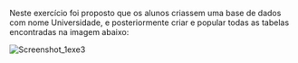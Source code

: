 Neste exercício foi proposto que os alunos criassem uma base de dados com nome Universidade, e posteriormente criar e popular todas as tabelas encontradas na imagem abaixo:

![Screenshot_1exe3](https://user-images.githubusercontent.com/100708547/232179010-4ff5f015-949b-4cc4-9fbe-49f90756dda5.png)
